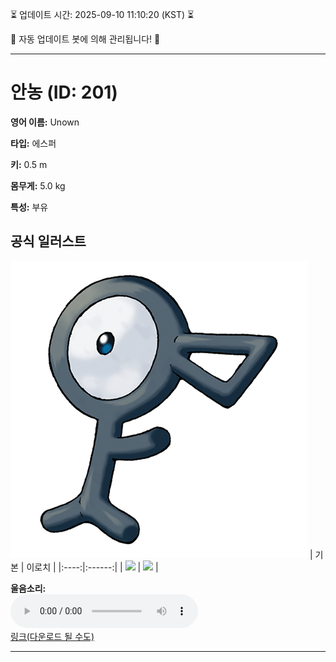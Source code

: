 
⏳ 업데이트 시간: 2025-09-10 11:10:20 (KST) ⏳

🤖 자동 업데이트 봇에 의해 관리됩니다! 🤖

---

# 안농 (ID: 201)
**영어 이름:** Unown

**타입:** 에스퍼

**키:** 0.5 m

**몸무게:** 5.0 kg

**특성:** 부유

## 공식 일러스트
![](https://raw.githubusercontent.com/PokeAPI/sprites/master/sprites/pokemon/other/official-artwork/201.png)
| 기본 | 이로치 |
|:----:|:------:|
| <img src="http://play.pokemonshowdown.com/sprites/ani/unown.gif" width="200"> | <img src="http://play.pokemonshowdown.com/sprites/ani-shiny/unown.gif" width="200"> |

**울음소리:**<br><audio controls src="https://raw.githubusercontent.com/PokeAPI/cries/main/cries/pokemon/latest/201.ogg"></audio><br> [링크(다운로드 될 수도)](https://raw.githubusercontent.com/PokeAPI/cries/main/cries/pokemon/latest/201.ogg)


---
